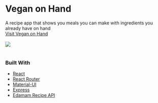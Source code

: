 # Vegan on Hand
  A recipe app that shows you meals you can make with ingredients you already have on hand
  <br><a href="https://vegan-on-hand.herokuapp.com/">Visit Vegan on Hand</a><br><br>
  ![](https://i.giphy.com/media/2vQN7F6v6ruHUg7GPf/giphy.gif)<br><br>

### Built With
* [React](https://reactjs.org/)
* [React Router](https://reactrouter.com/)
* [Material-UI](https://material-ui.com/)
* [Express](https://www.express.com/)
* [Edamam Recipe API](https://developer.edamam.com/)

